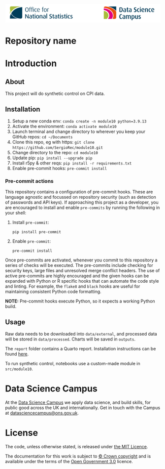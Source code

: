 <img src="https://github.com/datasciencecampus/awesome-campus/blob/master/ons_dsc_logo.png">

# Repository name

# Introduction
## About
This project will do synthetic control on CPI data.

## Installation

1. Setup a new conda env: `conda create -n module10 python=3.9.13`
2. Activate the environment: `conda activate module10`
3. Launch terminal and change directory to wherever you keep your GitHub repos: `cd ~/Documents`
4. Clone this repo, eg with https: `git clone https://github.com/SergioRec/module10.git`
5. Change directory to the repo: `cd module10`
7. Update pip: `pip install --upgrade pip`
8. Install r5py & other reqs: `pip install -r requirements.txt`
9. Enable pre-commit hooks: `pre-commit install`

### Pre-commit actions
This repository contains a configuration of pre-commit hooks. These are language agnostic and focussed on repository security (such as detection of passwords and API keys). If approaching this project as a developer, you are encouraged to install and enable `pre-commits` by running the following in your shell:
   1. Install `pre-commit`:

      ```
      pip install pre-commit
      ```
   2. Enable `pre-commit`:

      ```
      pre-commit install
      ```
Once pre-commits are activated, whenever you commit to this repository a series of checks will be executed. The pre-commits include checking for security keys, large files and unresolved merge conflict headers. The use of active pre-commits are highly encouraged and the given hooks can be expanded with Python or R specific hooks that can automate the code style and linting. For example, the `flake8` and `black` hooks are useful for maintaining consistent Python code formatting.

**NOTE:** Pre-commit hooks execute Python, so it expects a working Python build.

## Usage
Raw data needs to be downloaded into `data/external`, and processed data will be stored in `data/processed`. Charts will be saved in `outputs`.

The `report` folder contains a Quarto report. Installation instructions can be found [here](https://quarto.org/docs/get-started/).

To run synthetic control, notebooks use a custom-made module in `src/module10`.

# Data Science Campus
At the [Data Science Campus](https://datasciencecampus.ons.gov.uk/about-us/) we apply data science, and build skills, for public good across the UK and internationally. Get in touch with the Campus at [datasciencecampus@ons.gov.uk](datasciencecampus@ons.gov.uk).

# License

<!-- Unless stated otherwise, the codebase is released under [the MIT Licence][mit]. -->

The code, unless otherwise stated, is released under [the MIT Licence][mit].

The documentation for this work is subject to [© Crown copyright][copyright] and is available under the terms of the [Open Government 3.0][ogl] licence.

[mit]: LICENCE
[copyright]: http://www.nationalarchives.gov.uk/information-management/re-using-public-sector-information/uk-government-licensing-framework/crown-copyright/
[ogl]: http://www.nationalarchives.gov.uk/doc/open-government-licence/version/3/
